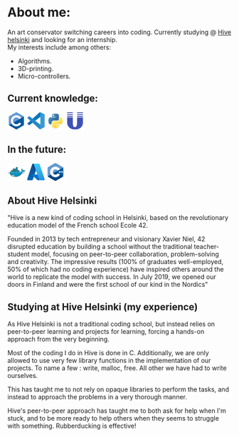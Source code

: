 # About me:

An art conservator switching careers into coding. Currently studying @ [Hive helsinki](https://www.hive.fi/en/) and looking for an internship.  
My interests include among others:
-  Algorithms.
-  3D-printing.
-  Micro-controllers.

## Current knowledge:
<p>
<a href="https://en.cppreference.com/w/c"><img src="https://raw.githubusercontent.com/devicons/devicon/master/icons/c/c-original.svg" width="40" title="Modern C"></a>
<a href="https://code.visualstudio.com/"><img src="https://raw.githubusercontent.com/devicons/devicon/master/icons/vscode/vscode-original.svg" width="40" title="Visual Studio Code"></a>
<a href="https://www.python.org/"><img src="https://raw.githubusercontent.com/devicons/devicon/master/icons/python/python-original.svg" width="40" title="Python"></a>
<a href="https://unix.org/"><img src="https://raw.githubusercontent.com/devicons/devicon/master/icons/unix/unix-original.svg" width="40" title="Unix trickery"></a>
 
</p> 

## In the future:
<p>
<a href="https://www.docker.com/"><img src="https://raw.githubusercontent.com/devicons/devicon/master/icons/docker/docker-original.svg" width="40" title="Docker"></a>
<a href="https://azure.microsoft.com/en-us/"><img src="https://raw.githubusercontent.com/devicons/devicon/1119b9f84c0290e0f0b38982099a2bd027a48bf1/icons/azure/azure-original.svg" width="40" title="Azure"></a>
<a href="https://cplusplus.com/"><img src="https://raw.githubusercontent.com/devicons/devicon/master/icons/cplusplus/cplusplus-original.svg" width="40" title="C++"></a>

</p>

## About Hive Helsinki

"Hive is a new kind of coding school in Helsinki, based on the revolutionary education model of the French school Ecole 42.

Founded in 2013 by tech entrepreneur and visionary Xavier Niel, 42 disrupted education by building a school without the traditional teacher-student model, focusing on peer-to-peer collaboration, problem-solving and creativity. The impressive results (100% of graduates well-employed, 50% of which had no coding experience) have inspired others around the world to replicate the model with success. In July 2019, we opened our doors in Finland and were the first school of our kind in the Nordics"

## Studying at Hive Helsinki (my experience)

As Hive Helsinki is not a traditional coding school, but instead relies on peer-to-peer learning and projects for learning, forcing a hands-on approach from the very beginning.

Most of the coding I do in Hive is done in C. Additionally, we are only allowed to use very few library functions in the implementation of our projects. To name a few : write, malloc, free. All other we have had to write ourselves.

This has taught me to not rely on opaque libraries to perform the tasks, and instead to approach the problems in a very thorough manner. 

Hive's peer-to-peer approach has taught me to both ask for help when I'm stuck, and to be more ready to help others when they seems to struggle with something. Rubberducking is effective!





